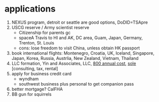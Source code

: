 # applications
1. NEXUS program, detroit or seattle are good options, DoDID=TSApre
2. USCG reserve / Army scientist reserve
   - Citizenship for parents gc
   - spaceA Travis to HI and AK, DC area, Guam, Japan, Germany, Trenton, St. Louis
   - cons: lose freedom to visit China, unless obtain HK passport
4. book international flights: Montenegro, Croatia, UK, Iceland, Singapore, Japan, Korea, Russia, Austrlia, New Zealand, Vietnam, Thailand 
5. LLC formation, Yin and Associates, LLC, [800 annual cost](https://www.collective.com/guides/freelancers-guide-to-costs#:~:text=You%20can%20deduct%20the%20%24800,Statement%20of%20Information%20filing%20fees.), [sole](https://www.collective.com/guides/freelancers-guide-to-costs#:~:text=You%20can%20deduct%20the%20%24800,Statement%20of%20Information%20filing%20fees) [consulting, tax, rental]
6. apply for business credit card
   - wyndham
   - southwest business plus personal to get companion pass 
7. better mortgage? CalFHA
8. BB gun for squirrels
